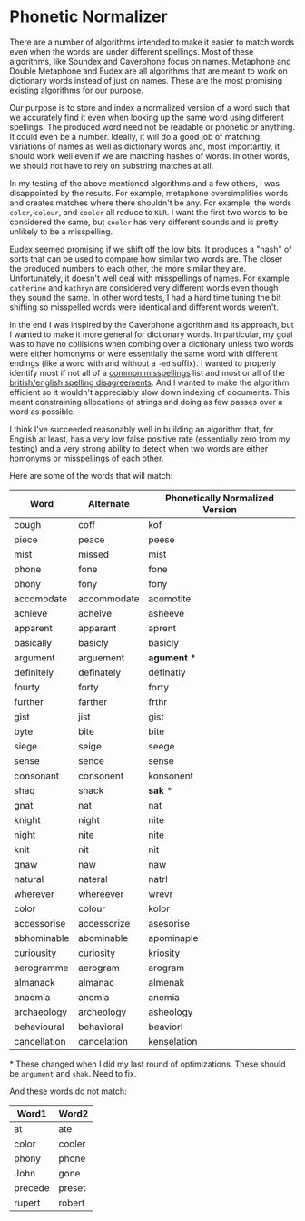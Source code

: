 # Phonetic Normalizer

There are a number of algorithms intended to make it easier to match words even when the words are under different spellings. Most of these algorithms, like Soundex and Caverphone focus on names. Metaphone and Double Metaphone and Eudex are all algorithms that are meant to work on dictionary words instead of just on names. These are the most promising existing algorithms for our purpose.

Our purpose is to store and index a normalized version of a word such that we accurately find it even when looking up the same word using different spellings. The produced word need not be readable or phonetic or anything. It could even be a number.  Ideally, it will do a good job of matching variations of names as well as dictionary words and, most importantly, it should work well even if we are matching hashes of words. In other words, we should not have to rely on substring matches at all.

In my testing of the above mentioned algorithms and a few others, I was disappointed by the results. For example, metaphone oversimplifies words and creates matches where there shouldn't be any. For example, the words `color`, `colour`, and `cooler` all reduce to `KLR`.  I want the first two words to be considered the same, but `cooler` has very different sounds and is pretty unlikely to be a misspelling.

Eudex seemed promising if we shift off the low bits. It produces a "hash" of sorts that can be used to compare how similar two words are. The closer the produced numbers to each other, the more similar they are.  Unfortunately, it doesn't well deal with misspellings of names. For example, `catherine` and `kathryn` are considered very different words even though they sound the same. In other word tests, I had a hard time tuning the bit shifting so misspelled words were identical and different words weren't.

In the end I was inspired by the Caverphone algorithm and its approach, but I wanted to make it more general for dictionary words.  In particular, my goal was to have no collisions when combing over a dictionary unless two words were either homonyms or were essentially the same word with different endings (like a word with and without a `-ed` suffix). I wanted to properly identify most if not all of a [common misspellings](https://www.lexico.com/grammar/common-misspellings) list and most or all of the [british/english spelling disagreements](http://www.tysto.com/uk-us-spelling-list.html). And I wanted to make the algorithm efficient so it wouldn't appreciably slow down indexing of documents. This meant constraining allocations of strings and doing as few passes over a word as possible.

I think I've succeeded reasonably well in building an algorithm that, for English at least, has a very low false positive rate (essentially zero from my testing) and a very strong ability to detect when two words are either homonyms or misspellings of each other.

Here are some of the words that will match:

| Word  | Alternate | Phonetically Normalized Version |
| ----- | --------- | --------------------------------|
| cough | coff | kof |
| piece | peace | peese |
| mist | missed | mist |
| phone | fone | fone |
| phony | fony | fony |
| accomodate | accommodate | acomotite |
| achieve | acheive | asheeve |
| apparent | apparant | aprent |
| basically | basicly | basicly |
| argument | arguement | **agument** * |
| definitely | definately | definatly |
| fourty | forty | forty |
| further | farther | frthr |
| gist | jist | gist |
| byte | bite | bite |
| siege | seige | seege |
| sense | sence | sense |
| consonant | consonent | konsonent |
| shaq | shack | **sak** * |
| gnat | nat | nat |
| knight | night | nite |
| night | nite | nite |
| knit | nit | nit |
| gnaw | naw | naw |
| natural | nateral | natrl |
| wherever | whereever | wrevr |
| color | colour | kolor |
| accessorise | accessorize | asesorise |
| abhominable | abominable | apominaple |
| curiousity | curiosity | kriosity |
| aerogramme | aerogram | arogram |
| almanack | almanac | almenak |
| anaemia | anemia | anemia |
| archaeology | archeology | asheology |
| behavioural | behavioral | beaviorl |
| cancellation | cancelation | kenselation |

\* These changed when I did my last round of optimizations. These should be `argument` and `shak`. Need to fix.

And these words do not match:

| Word1 | Word2 |
| ----- | ----- |
| at | ate |
| color | cooler |
| phony | phone
| John | gone
| precede | preset
| rupert | robert